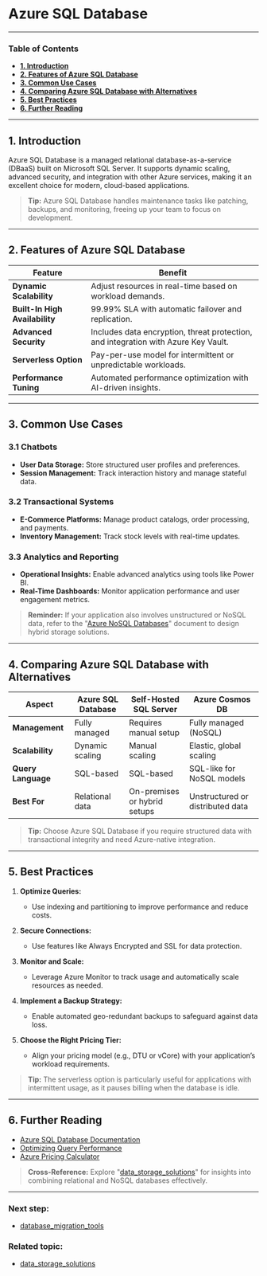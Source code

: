 # **Azure SQL Database**

---

### **Table of Contents**

- [**1. Introduction**](#1-introduction)
- [**2. Features of Azure SQL Database**](#2-features-of-azure-sql-database)
- [**3. Common Use Cases**](#3-common-use-cases)
- [**4. Comparing Azure SQL Database with Alternatives**](#4-comparing-azure-sql-database-with-alternatives)
- [**5. Best Practices**](#5-best-practices)
- [**6. Further Reading**](#6-further-reading)


---

## **1. Introduction**

Azure SQL Database is a managed relational database-as-a-service (DBaaS) built on Microsoft SQL Server. It supports dynamic scaling, advanced security, and integration with other Azure services, making it an excellent choice for modern, cloud-based applications.

> **Tip:** Azure SQL Database handles maintenance tasks like patching, backups, and monitoring, freeing up your team to focus on development.

---

## **2. Features of Azure SQL Database**

|**Feature**|**Benefit**|
|---|---|
|**Dynamic Scalability**|Adjust resources in real-time based on workload demands.|
|**Built-In High Availability**|99.99% SLA with automatic failover and replication.|
|**Advanced Security**|Includes data encryption, threat protection, and integration with Azure Key Vault.|
|**Serverless Option**|Pay-per-use model for intermittent or unpredictable workloads.|
|**Performance Tuning**|Automated performance optimization with AI-driven insights.|

---

## **3. Common Use Cases**

### **3.1 Chatbots**

- **User Data Storage:** Store structured user profiles and preferences.
- **Session Management:** Track interaction history and manage stateful data.

### **3.2 Transactional Systems**

- **E-Commerce Platforms:** Manage product catalogs, order processing, and payments.
- **Inventory Management:** Track stock levels with real-time updates.

### **3.3 Analytics and Reporting**

- **Operational Insights:** Enable advanced analytics using tools like Power BI.
- **Real-Time Dashboards:** Monitor application performance and user engagement metrics.

> **Reminder:** If your application also involves unstructured or NoSQL data, refer to the "[Azure NoSQL Databases](#azure_nosql_databases)" document to design hybrid storage solutions.

---

## **4. Comparing Azure SQL Database with Alternatives**

|**Aspect**|**Azure SQL Database**|**Self-Hosted SQL Server**|**Azure Cosmos DB**|
|---|---|---|---|
|**Management**|Fully managed|Requires manual setup|Fully managed (NoSQL)|
|**Scalability**|Dynamic scaling|Manual scaling|Elastic, global scaling|
|**Query Language**|SQL-based|SQL-based|SQL-like for NoSQL models|
|**Best For**|Relational data|On-premises or hybrid setups|Unstructured or distributed data|

> **Tip:** Choose Azure SQL Database if you require structured data with transactional integrity and need Azure-native integration.

---

## **5. Best Practices**

1. **Optimize Queries:**
    
    - Use indexing and partitioning to improve performance and reduce costs.
2. **Secure Connections:**
    
    - Use features like Always Encrypted and SSL for data protection.
3. **Monitor and Scale:**
    
    - Leverage Azure Monitor to track usage and automatically scale resources as needed.
4. **Implement a Backup Strategy:**
    
    - Enable automated geo-redundant backups to safeguard against data loss.
5. **Choose the Right Pricing Tier:**
    
    - Align your pricing model (e.g., DTU or vCore) with your application’s workload requirements.

> **Tip:** The serverless option is particularly useful for applications with intermittent usage, as it pauses billing when the database is idle.

---

## **6. Further Reading**

- [Azure SQL Database Documentation](https://learn.microsoft.com/en-us/azure/azure-sql/database/)
- [Optimizing Query Performance](https://learn.microsoft.com/en-us/azure/azure-sql/database/performance-best-practices/)
- [Azure Pricing Calculator](https://azure.microsoft.com/en-us/pricing/calculator/)

> **Cross-Reference:** Explore "[data_storage_solutions](data_storage_solutions.md)" for insights into combining relational and NoSQL databases effectively.

---
### Next step:
- [database_migration_tools](database_migration_tools.md)

### Related topic:
- [data_storage_solutions](data_storage_solutions.md)